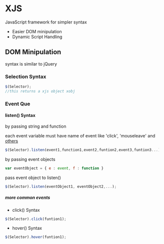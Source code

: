 # XJS
JavaScript framework for simpler syntax

* Easier DOM minipulation
* Dynamic Script Handling

## DOM Minipulation
syntax is similar to jQuery

### Selection Syntax
```javascript
$(Selector);
//this returns a xjs object xobj
```
### Event Que

#### listen() Syntax
by passing string and function

each event variable must have name of event like 'click', 'mouseleave' and [others](https://developer.mozilla.org/en-US/docs/Web/Events)

```javascript
$(Selector).listen(event1,function1,event2,funtion2,event3,funtion3...);
```
by passing event objects
```javascript
var eventObject = { e : event, f : function }
```
pass event object to listen()
```javascript
$(Selector).listen(eventObject1, eventObject2,...);
```

##### more common events

* click() Syntax
```javascript
$(Selector).click(funtion1);
```
* hover() Syntax
```javascript
$(Selector).hover(funtion1);
```
